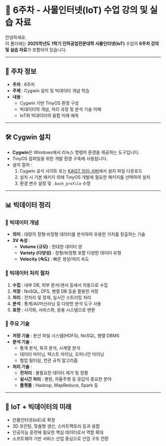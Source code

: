 # 📘 6주차 - 사물인터넷(IoT) 수업 강의 및 실습 자료

안녕하세요.  
이 폴더에는 **2025학년도 1학기 인하공업전문대학 사물인터넷(IoT)** 수업의 **6주차 강의 및 실습 자료**가 포함되어 있습니다.

---

## 📅 주차 정보

- **주차** : 6주차  
- **주제** : Cygwin 설치 및 빅데이터 개념 학습  
- **내용** :
  - Cygwin 기반 TinyOS 환경 구성
  - 빅데이터의 개념, 처리 과정 및 분석 기술 이해
  - IoT와 빅데이터의 융합 미래 예측

---

## 🛠️ Cygwin 설치

- **Cygwin**은 Windows에서 리눅스 명령어 환경을 제공하는 도구입니다.
- TinyOS 컴파일을 위한 개발 환경 구축에 사용됩니다.
- 설치 절차 :
  1. Cygwin 공식 사이트 또는 [KAIST 미러 서버](https://ftp.kaist.ac.kr)에서 설치 파일 다운로드
  2. 설치 시 기본 패키지 외에 TinyOS 개발에 필요한 패키지를 선택하여 설치
  3. 환경 변수 설정 및 `.bash_profile` 수정

---

## 📊 빅데이터 정리

### 📌 빅데이터 개념

- **의미** : 대량의 정형·비정형 데이터를 분석하여 유용한 가치를 창출하는 기술
- **3V 속성** :
  - **Volume (규모)** : 방대한 데이터 양
  - **Variety (다양성)** : 정형/비정형 포함 다양한 데이터 유형
  - **Velocity (속도)** : 빠른 생성/처리 속도

### 📌 빅데이터 처리 절차

1. **수집** : 내부 DB, 외부 문서/센서 등에서 자동으로 수집
2. **저장** : NoSQL, DFS, 병렬 DB 등을 활용한 저장
3. **처리** : 전처리 및 정제, 실시간 스트리밍 처리
4. **분석** : 통계/AI/머신러닝 등 다양한 분석 도구 사용
5. **표현** : 시각화, 서비스화, 응용 시스템으로 변환

### 📌 주요 기술

- **저장 기술** : 분산 파일 시스템(HDFS), NoSQL, 병렬 DBMS
- **분석 기술** :
  - 통계 분석, 회귀 분석, 시계열 분석
  - 데이터 마이닝, 텍스트 마이닝, 오피니언 마이닝
  - 협업 필터링, 연관 규칙 알고리즘
- **처리 기술** :
  - **전처리** : 불필요한 데이터 제거 및 정렬
  - **실시간 처리** : 병원, 자율주행 등 응답이 중요한 분야
  - **플랫폼** : Hadoop, MapReduce, Spark 등

---

## 🔮 IoT + 빅데이터의 미래

- 만물인터넷(IoE)로 확장
- 3D 프린팅, 맞춤형 생산, 스마트팩토리 등과 융합
- 인공지능 훈련에 필요한 핵심 데이터로서 역할 확대
- 소프트웨어 기반 서비스 산업 중심으로 산업 구조 전환

